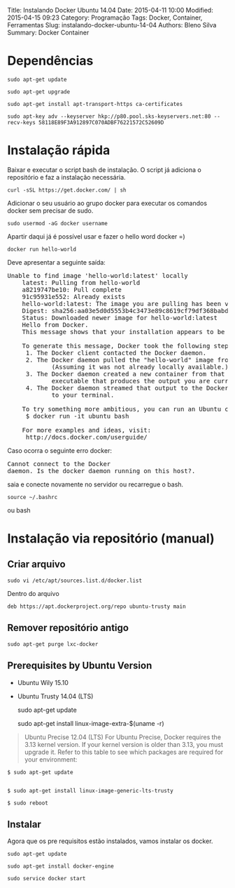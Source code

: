 Title: Instalando Docker Ubuntu 14.04
Date: 2015-04-11 10:00
Modified: 2015-04-15 09:23
Category: Programação
Tags: Docker, Container, Ferramentas
Slug: instalando-docker-ubuntu-14-04
Authors: Bleno Silva
Summary: Docker Container

# Dependências

    sudo apt-get update

    sudo apt-get upgrade

    sudo apt-get install apt-transport-https ca-certificates

    sudo apt-key adv --keyserver hkp://p80.pool.sks-keyservers.net:80 --recv-keys 58118E89F3A912897C070ADBF76221572C52609D


# Instalação rápida

Baixar e executar o script bash de instalação. O script já adiciona o repositório e faz a instalação necessária.

    curl -sSL https://get.docker.com/ | sh

Adicionar o seu usuário ao grupo docker para executar os comandos docker sem precisar de sudo.

    sudo usermod -aG docker username

Apartir daqui já é possível usar e fazer o hello word docker =)

    docker run hello-world

Deve apresentar a seguinte saída:

<pre>
Unable to find image 'hello-world:latest' locally
    latest: Pulling from hello-world
    a8219747be10: Pull complete
    91c95931e552: Already exists
    hello-world:latest: The image you are pulling has been verified. Important: image verification is a tech preview feature and should not be relied on to provide security.
    Digest: sha256:aa03e5d0d5553b4c3473e89c8619cf79df368babd1.7.1cf5daeb82aab55838d
    Status: Downloaded newer image for hello-world:latest
    Hello from Docker.
    This message shows that your installation appears to be working correctly.

    To generate this message, Docker took the following steps:
     1. The Docker client contacted the Docker daemon.
     2. The Docker daemon pulled the "hello-world" image from the Docker Hub.
            (Assuming it was not already locally available.)
     3. The Docker daemon created a new container from that image which runs the
            executable that produces the output you are currently reading.
     4. The Docker daemon streamed that output to the Docker client, which sent it
            to your terminal.

    To try something more ambitious, you can run an Ubuntu container with:
     $ docker run -it ubuntu bash

    For more examples and ideas, visit:
     http://docs.docker.com/userguide/
</pre>
Caso ocorra o seguinte erro docker: <pre>Cannot connect to the Docker daemon. Is the docker daemon running on this host?.</pre> saia e conecte novamente no servidor ou recarregue o bash.

    source ~/.bashrc
ou
    bash

# Instalação via repositório (manual)

## Criar arquivo

    sudo vi /etc/apt/sources.list.d/docker.list

Dentro do arquivo
	
    deb https://apt.dockerproject.org/repo ubuntu-trusty main

## Remover repositório antigo

    sudo apt-get purge lxc-docker




## Prerequisites by Ubuntu Version
* Ubuntu Wily 15.10
* Ubuntu Trusty 14.04 (LTS)

    sudo apt-get update

    sudo apt-get install linux-image-extra-$(uname -r)


> Ubuntu Precise 12.04 (LTS)
> For Ubuntu Precise, Docker requires the 3.13 kernel version. If your kernel version is older than 3.13, you must upgrade it. Refer to this table to see which packages are required for your environment:


    $ sudo apt-get update


    $ sudo apt-get install linux-image-generic-lts-trusty

    $ sudo reboot


## Instalar
Agora que os pre requisitos estão instalados, vamos instalar os docker.

    sudo apt-get update

    sudo apt-get install docker-engine

    sudo service docker start


